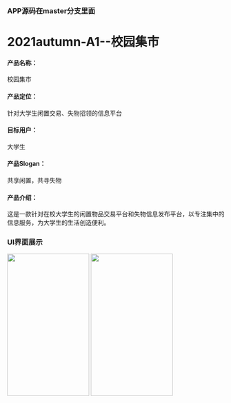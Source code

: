 ### APP源码在master分支里面

# 2021autumn-A1--校园集市
#### 产品名称：
校园集市

#### 产品定位：
针对大学生闲置交易、失物招领的信息平台

#### 目标用户：
大学生

#### 产品Slogan：
共享闲置，共寻失物

#### 产品介绍：
这是一款针对在校大学生的闲置物品交易平台和失物信息发布平台，以专注集中的信息服务，为大学生的生活创造便利。

### UI界面展示
<img src="https://user-images.githubusercontent.com/90509899/147813195-cde0af21-c4e5-428b-8685-d3115e03e466.png" height="330" width="190" />
<img src="https://user-images.githubusercontent.com/90509899/147813213-8d3b918a-8b73-49b6-8154-5f22c346a0ae.png" height="330" width="190" />
